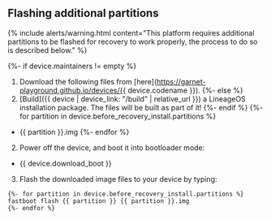 ## Flashing additional partitions

{% include alerts/warning.html content="This platform requires additional partitions to be flashed for recovery to work properly, the process to do so is described below." %}

{%- if device.maintainers != empty %}
1. Download the following files from [here](https://garnet-playground.github.io/devices/{{ device.codename }}).
{%- else %}
1. [Build]({{ device | device_link: "/build" | relative_url }}) a LineageOS installation package. The files will be built as part of it!
{%- endif %}
{%- for partition in device.before_recovery_install.partitions %}
  * {{ partition }}.img
{%- endfor %}
2. Power off the device, and boot it into bootloader mode:
  * {{ device.download_boot }}
3. Flash the downloaded image files to your device by typing:
  ```
  {%- for partition in device.before_recovery_install.partitions %}
fastboot flash {{ partition }} {{ partition }}.img
  {%- endfor %}
  ```
